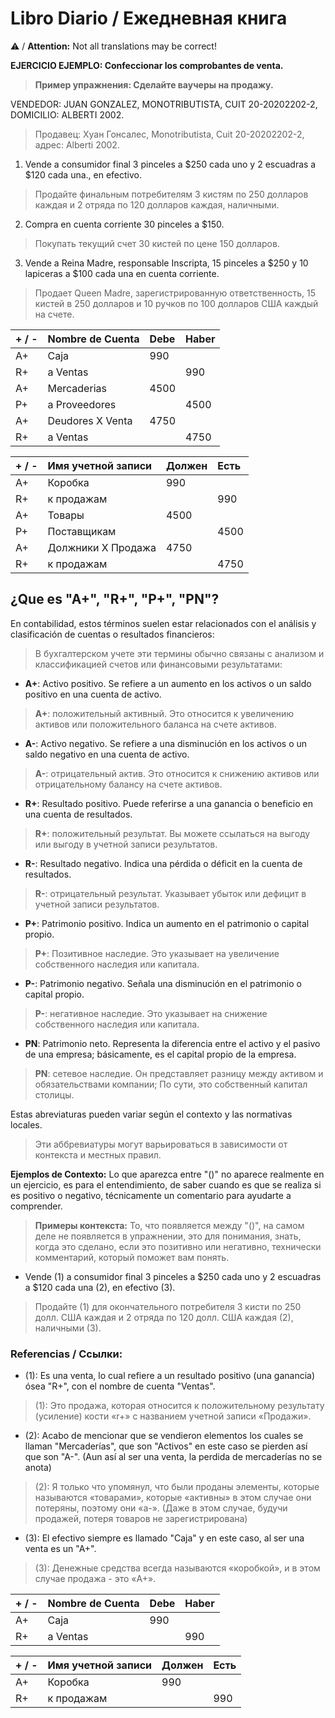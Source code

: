# Libro Diario / Ежедневная книга
⚠️ / **Attention:** Not all translations may be correct!

**EJERCICIO EJEMPLO: Confeccionar los comprobantes de venta.** 
>**Пример упражнения: Сделайте ваучеры на продажу.**

VENDEDOR: JUAN GONZALEZ, MONOTRIBUTISTA, CUIT 20-20202202-2, DOMICILIO: ALBERTI 2002.
>Продавец: Хуан Гонсалес, Monotributista, Cuit 20-20202202-2, адрес: Alberti 2002.

1. Vende a consumidor final 3 pinceles a $250 cada uno y 2 escuadras a $120 cada una., en efectivo.
>Продайте финальным потребителям 3 кистям по 250 долларов каждая и 2 отряда по 120 долларов каждая, наличными.
2. Compra en cuenta corriente 30 pinceles a $150.
>Покупать текущий счет 30 кистей по цене 150 долларов.
3. Vende a Reina Madre, responsable Inscripta, 15 pinceles a $250 y 10 lapiceras a $100 cada una en cuenta corriente.
>Продает Queen Madre, зарегистрированную ответственность, 15 кистей в 250 долларов и 10 ручков по 100 долларов США каждый на счете.

| + / - | Nombre de Cuenta | Debe | Haber |
| :---- | :--------------- | :--- | :---- |
| A+    | Caja             | 990  |       |
| R+    | a Ventas         |      | 990   |
| A+    | Mercaderias      | 4500 |       |
| P+    | a Proveedores    |      | 4500  |
| A+    | Deudores X Venta | 4750 |       |
| R+    | a Ventas         |      | 4750  |

| + / - | Имя учетной записи | Должен | Есть |
| :---- | :----------------- | :----- | :--- |
| A+    | Коробка            | 990    |      |
| R+    | к продажам         |        | 990  |
| A+    | Товары             | 4500   |      |
| P+    | Поставщикам        |        | 4500 |
| A+    | Должники X Продажа | 4750   |      |
| R+    | к продажам         |        | 4750 |

## ¿Que es "A+", "R+", "P+", "PN"?

En contabilidad, estos términos suelen estar relacionados con el análisis y clasificación de cuentas o resultados financieros:
>В бухгалтерском учете эти термины обычно связаны с анализом и классификацией счетов или финансовыми результатами:

- **A+**: Activo positivo. Se refiere a un aumento en los activos o un saldo positivo en una cuenta de activo.
>**A+**: положительный активный. Это относится к увеличению активов или положительного баланса на счете активов.
- **A-**: Activo negativo. Se refiere a una disminución en los activos o un saldo negativo en una cuenta de activo.
>**A-**: отрицательный актив. Это относится к снижению активов или отрицательному балансу на счете активов.
- **R+**: Resultado positivo. Puede referirse a una ganancia o beneficio en una cuenta de resultados.
>**R+**: положительный результат. Вы можете ссылаться на выгоду или выгоду в учетной записи результатов.
- **R-**: Resultado negativo. Indica una pérdida o déficit en la cuenta de resultados.
>**R-**: отрицательный результат. Указывает убыток или дефицит в учетной записи результатов.
- **P+**: Patrimonio positivo. Indica un aumento en el patrimonio o capital propio.
>**P+**: Позитивное наследие. Это указывает на увеличение собственного наследия или капитала.
- **P-**: Patrimonio negativo. Señala una disminución en el patrimonio o capital propio.
>**P-**: негативное наследие. Это указывает на снижение собственного наследия или капитала.
- **PN**: Patrimonio neto. Representa la diferencia entre el activo y el pasivo de una empresa; básicamente, es el capital propio de la empresa.
>**PN**: сетевое наследие. Он представляет разницу между активом и обязательствами компании; По сути, это собственный капитал столицы.

Estas abreviaturas pueden variar según el contexto y las normativas locales.
>Эти аббревиатуры могут варьироваться в зависимости от контекста и местных правил.

**Ejemplos de  Contexto:** Lo que aparezca entre "()" no aparece realmente en un ejercicio, es para el entendimiento, de saber cuando es que se realiza si es positivo o negativo, técnicamente un comentario para ayudarte a comprender.
>**Примеры контекста:** То, что появляется между "()", на самом деле не появляется в упражнении, это для понимания, знать, когда это сделано, если это позитивно или негативно, технически комментарий, который поможет вам понять.
- Vende (1) a consumidor final 3 pinceles a $250 cada uno y 2 escuadras a $120 cada una (2), en efectivo (3).
>Продайте (1) для окончательного потребителя 3 кисти по 250 долл. США каждая и 2 отряда по 120 долл. США каждая (2), наличными (3).

### Referencias / Ссылки:
- (1): Es una venta, lo cual refiere a un resultado positivo (una ganancia) ósea "R+", con el nombre de cuenta "Ventas".
>(1): Это продажа, которая относится к положительному результату (усиление) кости «r+» с названием учетной записи «Продажи».
- (2): Acabo de mencionar que se vendieron elementos los cuales se llaman "Mercaderías", que son "Activos" en este caso se pierden así que son "A-". (Aun así al ser una venta, la perdida de mercaderías no se anota)
>(2): Я только что упомянул, что были проданы элементы, которые называются «товарами», которые «активны» в этом случае они потеряны, поэтому они «а-». (Даже в этом случае, будучи продажей, потеря товаров не зарегистрирована)
- (3): El efectivo siempre es llamado "Caja" y en este caso, al ser una venta es un "A+".
>(3): Денежные средства всегда называются «коробкой», и в этом случае продажа - это «A+».

| + / - | Nombre de Cuenta | Debe | Haber |
| :---- | :--------------- | :--- | :---- |
| A+    | Caja             | 990  |       |
| R+    | a Ventas         |      | 990   

| + / - | Имя учетной записи | Должен | Есть |
| :---- | :----------------- | :----- | :--- |
| A+    | Коробка            | 990    |      |
| R+    | к продажам         |        | 990  |
